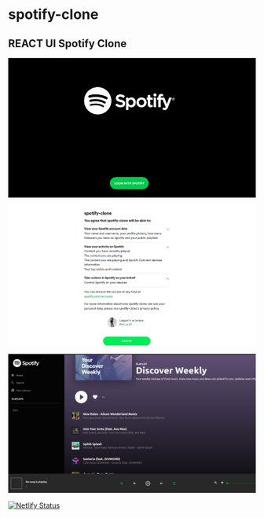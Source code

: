# spotify-clone
## REACT UI Spotify Clone

![Preview](https://github.com/inamdarminaz/spotify-clone/blob/master/assets/1.png?raw=true)

![Preview](https://github.com/inamdarminaz/spotify-clone/blob/master/assets/2.png?raw=true)

![Preview](https://github.com/inamdarminaz/spotify-clone/blob/master/assets/3.png?raw=true)

[![Netlify Status](https://api.netlify.com/api/v1/badges/095e3cc3-d390-440f-8d4f-04017f668011/deploy-status)](https://app.netlify.com/sites/minspotifyclone/deploys) 

